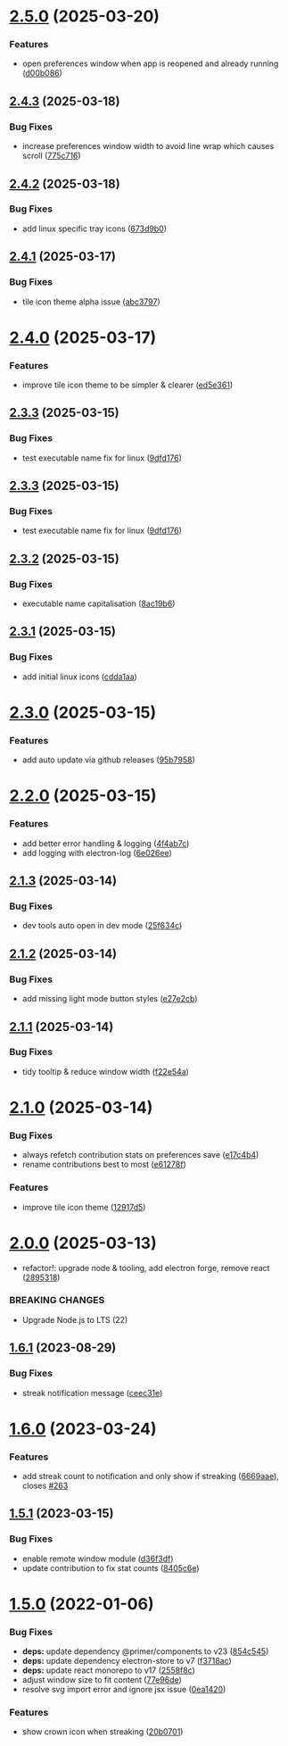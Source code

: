 # [2.5.0](https://github.com/jamieweavis/streaker/compare/v2.4.3...v2.5.0) (2025-03-20)


### Features

* open preferences window when app is reopened and already running ([d00b086](https://github.com/jamieweavis/streaker/commit/d00b086372b43aeb635fe31b989dd520a8f3c1c0))

## [2.4.3](https://github.com/jamieweavis/streaker/compare/v2.4.2...v2.4.3) (2025-03-18)


### Bug Fixes

* increase preferences window width to avoid line wrap which causes scroll ([775c716](https://github.com/jamieweavis/streaker/commit/775c716f783c5cf4f9ab8a1fdc75a16609b34d56))

## [2.4.2](https://github.com/jamieweavis/streaker/compare/v2.4.1...v2.4.2) (2025-03-18)


### Bug Fixes

* add linux specific tray icons ([673d9b0](https://github.com/jamieweavis/streaker/commit/673d9b0eaa31eff51182dfb4d8481a6fa5c0e3e3))

## [2.4.1](https://github.com/jamieweavis/streaker/compare/v2.4.0...v2.4.1) (2025-03-17)


### Bug Fixes

* tile icon theme alpha issue ([abc3797](https://github.com/jamieweavis/streaker/commit/abc37978d2b36856ae8eab5216682e07519309e3))

# [2.4.0](https://github.com/jamieweavis/streaker/compare/v2.3.3...v2.4.0) (2025-03-17)


### Features

* improve tile icon theme to be simpler & clearer ([ed5e361](https://github.com/jamieweavis/streaker/commit/ed5e361aac4f299402d7ce4131dcaa6673cc9dc6))

## [2.3.3](https://github.com/jamieweavis/streaker/compare/v2.3.2...v2.3.3) (2025-03-15)


### Bug Fixes

* test executable name fix for linux ([9dfd176](https://github.com/jamieweavis/streaker/commit/9dfd176119a54de2f8682abd540f2263a33646e2))

## [2.3.3](https://github.com/jamieweavis/streaker/compare/v2.3.2...v2.3.3) (2025-03-15)


### Bug Fixes

* test executable name fix for linux ([9dfd176](https://github.com/jamieweavis/streaker/commit/9dfd176119a54de2f8682abd540f2263a33646e2))

## [2.3.2](https://github.com/jamieweavis/streaker/compare/v2.3.1...v2.3.2) (2025-03-15)


### Bug Fixes

* executable name capitalisation ([8ac19b6](https://github.com/jamieweavis/streaker/commit/8ac19b6049c335901567874f28492fd5c56702dc))

## [2.3.1](https://github.com/jamieweavis/streaker/compare/v2.3.0...v2.3.1) (2025-03-15)


### Bug Fixes

* add initial linux icons ([cdda1aa](https://github.com/jamieweavis/streaker/commit/cdda1aadebb4002e98ee0e85be2efedb446e4e69))

# [2.3.0](https://github.com/jamieweavis/streaker/compare/v2.2.0...v2.3.0) (2025-03-15)


### Features

* add auto update via github releases ([95b7958](https://github.com/jamieweavis/streaker/commit/95b79581277a74abd815d6dee8206645aac72c81))

# [2.2.0](https://github.com/jamieweavis/streaker/compare/v2.1.3...v2.2.0) (2025-03-15)


### Features

* add better error handling & logging ([4f4ab7c](https://github.com/jamieweavis/streaker/commit/4f4ab7c8b21a473a14af6fa49c10a507ff6a9e38))
* add logging with electron-log ([6e026ee](https://github.com/jamieweavis/streaker/commit/6e026eef4f43e0cf4eae2e447fd7d7b3bb7ec09a))

## [2.1.3](https://github.com/jamieweavis/streaker/compare/v2.1.2...v2.1.3) (2025-03-14)


### Bug Fixes

* dev tools auto open in dev mode ([25f634c](https://github.com/jamieweavis/streaker/commit/25f634c309898ecfda9385262a3c54fb01f7a71c))

## [2.1.2](https://github.com/jamieweavis/streaker/compare/v2.1.1...v2.1.2) (2025-03-14)


### Bug Fixes

* add missing light mode button styles ([e27e2cb](https://github.com/jamieweavis/streaker/commit/e27e2cbb8310aefad2e40cf2cf376abade65ac0f))

## [2.1.1](https://github.com/jamieweavis/streaker/compare/v2.1.0...v2.1.1) (2025-03-14)


### Bug Fixes

* tidy tooltip & reduce window width ([f22e54a](https://github.com/jamieweavis/streaker/commit/f22e54a4b1d837c8a03ed4ccef82e7d970b8a341))

# [2.1.0](https://github.com/jamieweavis/streaker/compare/v2.0.0...v2.1.0) (2025-03-14)


### Bug Fixes

* always refetch contribution stats on preferences save ([e17c4b4](https://github.com/jamieweavis/streaker/commit/e17c4b4bcdd99aa0d9338db76297480a2a3bb187))
* rename contributions best to most ([e61278f](https://github.com/jamieweavis/streaker/commit/e61278f02e659a4b418301033bbab3c61c960030))


### Features

* improve tile icon theme ([12917d5](https://github.com/jamieweavis/streaker/commit/12917d5bd03d0c9295fc0a6f4a9814617669602e))

# [2.0.0](https://github.com/jamieweavis/streaker/compare/v1.6.1...v2.0.0) (2025-03-13)


* refactor!: upgrade node & tooling, add electron forge, remove react ([2895318](https://github.com/jamieweavis/streaker/commit/2895318cff8996a2e808d9a37fe305bc42e92813))


### BREAKING CHANGES

* Upgrade Node.js to LTS (22)

## [1.6.1](https://github.com/jamieweavis/streaker/compare/v1.6.0...v1.6.1) (2023-08-29)


### Bug Fixes

* streak notification message ([ceec31e](https://github.com/jamieweavis/streaker/commit/ceec31ec8c77ecd0a72130fd373d96a9584425d4))

# [1.6.0](https://github.com/jamieweavis/streaker/compare/v1.5.1...v1.6.0) (2023-03-24)


### Features

* add streak count to notification and only show if streaking ([6669aae](https://github.com/jamieweavis/streaker/commit/6669aaeb541483d73c63b54f12221b255f377084)), closes [#263](https://github.com/jamieweavis/streaker/issues/263)

## [1.5.1](https://github.com/jamieweavis/streaker/compare/v1.5.0...v1.5.1) (2023-03-15)


### Bug Fixes

* enable remote window module ([d36f3df](https://github.com/jamieweavis/streaker/commit/d36f3df42ec82e0c6af2ab9b93b91d59829c3547))
* update contribution to fix stat counts ([8405c6e](https://github.com/jamieweavis/streaker/commit/8405c6e8db0bb73a56bb5e128233562fb95c5e96))

# [1.5.0](https://github.com/jamieweavis/streaker/compare/v1.4.3...v1.5.0) (2022-01-06)


### Bug Fixes

* **deps:** update dependency @primer/components to v23 ([854c545](https://github.com/jamieweavis/streaker/commit/854c5454b0f07c7bfbe21a49b665a5cc97b49f6b))
* **deps:** update dependency electron-store to v7 ([f3718ac](https://github.com/jamieweavis/streaker/commit/f3718acea483a4193e12a67f7967bfd942840da4))
* **deps:** update react monorepo to v17 ([2558f8c](https://github.com/jamieweavis/streaker/commit/2558f8c7b11ea797fd631eaad8c750102d8dd2cb))
* adjust window size to fit content ([77e96de](https://github.com/jamieweavis/streaker/commit/77e96dec5bae40221247ddb6afbe524850049e60))
* resolve svg import error and ignore jsx issue ([0ea1420](https://github.com/jamieweavis/streaker/commit/0ea1420b893706ec0e90463f19a6064a992121be))


### Features

* show crown icon when streaking ([20b0701](https://github.com/jamieweavis/streaker/commit/20b07019b6669a78e291871ba2815d38f952f45d))

